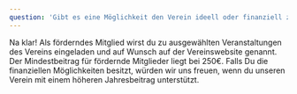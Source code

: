 ```yaml
---
question: 'Gibt es eine Möglichkeit den Verein ideell oder finanziell zu unterstützen?'
---
```


Na klar! Als förderndes Mitglied wirst du zu ausgewählten Veranstaltungen des Vereins eingeladen und auf Wunsch auf der Vereinswebsite genannt. Der Mindestbeitrag für fördernde Mitglieder liegt bei 250€. Falls Du die finanziellen Möglichkeiten besitzt, würden wir uns freuen, wenn du unseren Verein mit einem höheren Jahresbeitrag unterstützt.
